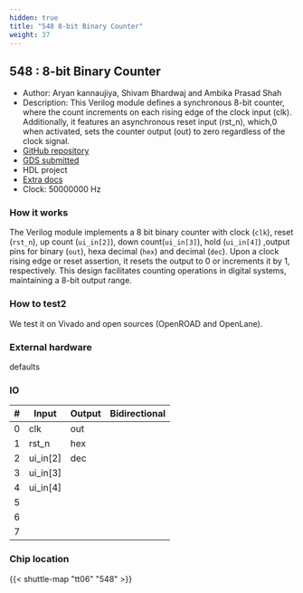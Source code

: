 ```yaml
---
hidden: true
title: "548 8-bit Binary Counter"
weight: 37
---
```


## 548 : 8-bit Binary Counter

* Author: Aryan kannaujiya, Shivam Bhardwaj and Ambika Prasad Shah
* Description:  This Verilog module defines a synchronous 8-bit counter, where the count increments on each rising edge of the clock input (clk). Additionally, it features an asynchronous reset input (rst_n), which,0 when activated, sets the counter output (out) to zero regardless of the clock signal.
* [GitHub repository](https://github.com/aryan-kannaujiya/tt06-verilog-template)
* [GDS submitted](https://github.com/aryan-kannaujiya/tt06-verilog-template/actions/runs/8739441942)
* HDL project
* [Extra docs]()
* Clock: 50000000 Hz

<!---

This file is used to generate your project datasheet. Please fill in the information below and delete any unused
sections.

You can also include images in this folder and reference them in the markdown. Each image must be less than
512 kb in size, and the combined size of all images must be less than 1 MB.
-->


### How it works

The Verilog module implements a 8 bit binary counter with clock (`clk`), reset (`rst_n`), up count (`ui_in[2]`), down count(`ui_in[3]`), hold (`ui_in[4]`) ,output pins for binary (`out`), hexa decimal (`hex`) and decimal (`dec`). Upon a clock rising edge or reset assertion, it resets the output to 0 or increments it by 1, respectively. This design facilitates counting operations in digital systems, maintaining a 8-bit output range.

### How to test2

We test it on Vivado and open sources (OpenROAD and OpenLane).

### External hardware

defaults


### IO

| #             | Input    | Output   | Bidirectional   |
| ------------- | -------- | -------- | --------------- |
| 0 | clk  | out  |      |
| 1 | rst_n  | hex  |      |
| 2 | ui_in[2]  | dec  |      |
| 3 | ui_in[3]  |   |      |
| 4 | ui_in[4]  |   |      |
| 5 |   |   |      |
| 6 |   |   |      |
| 7 |   |   |      |


### Chip location

{{< shuttle-map "tt06" "548" >}}
